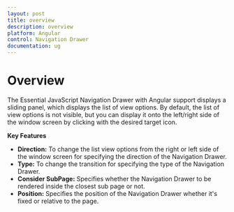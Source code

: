 ```yaml
---
layout: post
title: overview
description: overview
platform: Angular
control: Navigation Drawer
documentation: ug
---
```


# Overview

 The Essential JavaScript Navigation Drawer with Angular support displays a sliding panel, which displays the list of view options. By default, the list of view options is not visible, but you can display it onto the left/right side of the window screen by clicking with the desired target icon.
 
**Key Features**

* **Direction:** To change the list view options from the right or left side of the window screen for specifying the direction of the Navigation Drawer. 
* **Type:** To change the transition for specifying the type of the Navigation Drawer.
* **Consider SubPage:** Specifies whether the Navigation Drawer to be rendered inside the closest sub page or not.
* **Position:** Specifies the position of the Navigation Drawer whether it's fixed or relative to the page.                      

